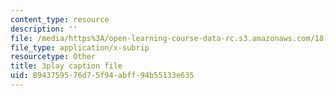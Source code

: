 ```yaml
---
content_type: resource
description: ''
file: /media/https%3A/open-learning-course-data-rc.s3.amazonaws.com/18-01-single-variable-calculus-fall-2006/8943759576d75f94abff94b55133e635_HgEqXhsIq_g.vtt
file_type: application/x-subrip
resourcetype: Other
title: 3play caption file
uid: 89437595-76d7-5f94-abff-94b55133e635
---
```

